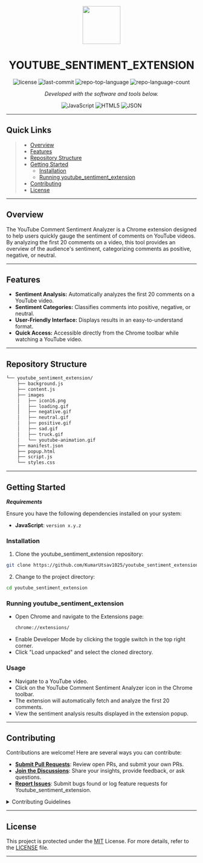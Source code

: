 <p align="center">
  <img src="https://cdn-icons-png.flaticon.com/512/6295/6295417.png" width="100" />
</p>
<p align="center">
    <h1 align="center">YOUTUBE_SENTIMENT_EXTENSION</h1>
</p>
<p align="center">
	<img src="https://img.shields.io/github/license/KumarUtsav1025/youtube_sentiment_extension?style=flat&color=0080ff" alt="license">
	<img src="https://img.shields.io/github/last-commit/KumarUtsav1025/youtube_sentiment_extension?style=flat&logo=git&logoColor=white&color=0080ff" alt="last-commit">
	<img src="https://img.shields.io/github/languages/top/KumarUtsav1025/youtube_sentiment_extension?style=flat&color=0080ff" alt="repo-top-language">
	<img src="https://img.shields.io/github/languages/count/KumarUtsav1025/youtube_sentiment_extension?style=flat&color=0080ff" alt="repo-language-count">
<p>
<p align="center">
		<em>Developed with the software and tools below.</em>
</p>
<p align="center">
	<img src="https://img.shields.io/badge/JavaScript-F7DF1E.svg?style=flat&logo=JavaScript&logoColor=black" alt="JavaScript">
	<img src="https://img.shields.io/badge/HTML5-E34F26.svg?style=flat&logo=HTML5&logoColor=white" alt="HTML5">
	<img src="https://img.shields.io/badge/JSON-000000.svg?style=flat&logo=JSON&logoColor=white" alt="JSON">
</p>
<hr>

##  Quick Links

> - [ Overview](#-overview)
> - [ Features](#-features)
> - [ Repository Structure](#-repository-structure)
> - [ Getting Started](#-getting-started)
>   - [ Installation](#-installation)
>   - [ Running youtube_sentiment_extension](#-running-youtube_sentiment_extension)
> - [ Contributing](#-contributing)
> - [ License](#-license)

---

##  Overview

The YouTube Comment Sentiment Analyzer is a Chrome extension designed to help users quickly gauge the sentiment of comments on YouTube videos. By analyzing the first 20 comments on a video, this tool provides an overview of the audience's sentiment, categorizing comments as positive, negative, or neutral.

---

##  Features

* **Sentiment Analysis:** Automatically analyzes the first 20 comments on a YouTube video.
* **Sentiment Categories:** Classifies comments into positive, negative, or neutral.
* **User-Friendly Interface:** Displays results in an easy-to-understand format.
* **Quick Access:** Accessible directly from the Chrome toolbar while watching a YouTube video.

---

##  Repository Structure

```sh
└── youtube_sentiment_extension/
    ├── background.js
    ├── content.js
    ├── images
    │   ├── icon16.png
    │   ├── loading.gif
    │   ├── negative.gif
    │   ├── neutral.gif
    │   ├── positive.gif
    │   ├── sad.gif
    │   ├── truck.gif
    │   └── youtube-animation.gif
    ├── manifest.json
    ├── popup.html
    ├── script.js
    └── styles.css
```

---

##  Getting Started

***Requirements***

Ensure you have the following dependencies installed on your system:

* **JavaScript**: `version x.y.z`

###  Installation

1. Clone the youtube_sentiment_extension repository:

```sh
git clone https://github.com/KumarUtsav1025/youtube_sentiment_extension
```

2. Change to the project directory:

```sh
cd youtube_sentiment_extension
```

###  Running youtube_sentiment_extension

* Open Chrome and navigate to the Extensions page:
    ```sh
    chrome://extensions/
    ```
* Enable Developer Mode by clicking the toggle switch in the top right corner.
* Click "Load unpacked" and select the cloned directory.


### Usage
* Navigate to a YouTube video.
* Click on the YouTube Comment Sentiment Analyzer icon in the Chrome toolbar.
* The extension will automatically fetch and analyze the first 20 comments.
* View the sentiment analysis results displayed in the extension popup.

---


##  Contributing

Contributions are welcome! Here are several ways you can contribute:

- **[Submit Pull Requests](https://github.com/KumarUtsav1025/youtube_sentiment_extension/blob/main/CONTRIBUTING.md)**: Review open PRs, and submit your own PRs.
- **[Join the Discussions](https://github.com/KumarUtsav1025/youtube_sentiment_extension/discussions)**: Share your insights, provide feedback, or ask questions.
- **[Report Issues](https://github.com/KumarUtsav1025/youtube_sentiment_extension/issues)**: Submit bugs found or log feature requests for Youtube_sentiment_extension.

<details closed>
    <summary>Contributing Guidelines</summary>

1. **Fork the Repository**: Start by forking the project repository to your GitHub account.
2. **Clone Locally**: Clone the forked repository to your local machine using a Git client.
   ```sh
   git clone https://github.com/KumarUtsav1025/youtube_sentiment_extension
   ```
3. **Create a New Branch**: Always work on a new branch, giving it a descriptive name.
   ```sh
   git checkout -b new-feature-x
   ```
4. **Make Your Changes**: Develop and test your changes locally.
5. **Commit Your Changes**: Commit with a clear message describing your updates.
   ```sh
   git commit -m 'Implemented new feature x.'
   ```
6. **Push to GitHub**: Push the changes to your forked repository.
   ```sh
   git push origin new-feature-x
   ```
7. **Submit a Pull Request**: Create a PR against the original project repository. Clearly describe the changes and their motivations.

Once your PR is reviewed and approved, it will be merged into the main branch.

</details>

---

##  License

This project is protected under the [MIT](https://choosealicense.com/licenses) License. For more details, refer to the [LICENSE](https://github.com/KumarUtsav1025/youtube_sentiment_extension/blob/main/LICENSE/) file.

---